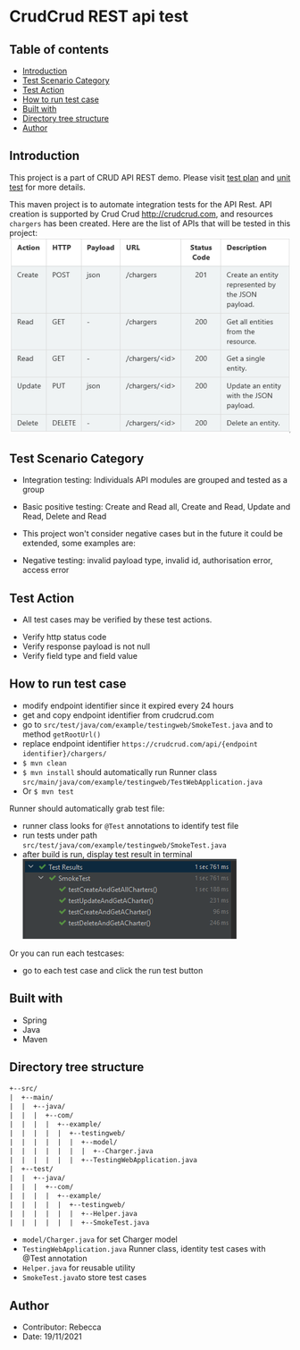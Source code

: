 # CrudCrud REST api test

## Table of contents
* [Introduction](#introduction)
* [Test Scenario Category](#test-scenario-category)
* [Test Action](#test-action)
* [How to run test case](#how-to-run-test-case)
* [Built with](#built-with)
* [Directory tree structure](#directory-tree-structure)
* [Author](#author)

## Introduction
This project is a part of CRUD API REST demo. Please visit [test plan](https://github.com/Rebe001/Testplan_CrudCrud) and [unit test](https://github.com/Rebe001/CrudCrudUnitTestPostman) for more details.

This maven project is to automate integration tests for the API Rest. API creation is supported by Crud Crud http://crudcrud.com, and resources `chargers` has been created.
Here are the list of APIs that will be tested in this project:
![Crud.png](Crud.png)

## Test Scenario Category

* Integration testing: Individuals API modules are grouped and tested as a group
* Basic positive testing: Create and Read all, Create and Read, Update and Read, Delete and Read

* This project won't consider negative cases but in the future it could be extended, some examples are:
- Negative testing: invalid payload type, invalid id, authorisation error, access error

## Test Action

* All test cases may be verified by these test actions. 
- Verify http status code
- Verify response payload is not null
- Verify field type and field value

## How to run test case
* modify endpoint identifier since it expired every 24 hours
* get and copy endpoint identifier from crudcrud.com
* go to `src/test/java/com/example/testingweb/SmokeTest.java` and to method `getRootUrl()`
* replace endpoint identifier `https://crudcrud.com/api/{endpoint identifier}/chargers/`
* `$ mvn clean`
* `$ mvn install` should automatically run Runner class `src/main/java/com/example/testingweb/TestWebApplication.java`
* Or `$ mvn test` 

Runner should automatically grab test file:
* runner class looks for `@Test` annotations to identify test file
* run tests under path `src/test/java/com/example/testingweb/SmokeTest.java`
* after build is run, display test result in terminal
![img.png](img.png)

Or you can run each testcases:
* go to each test case and click the run test button
   
## Built with
* Spring 
* Java 
* Maven

## Directory tree structure
```
+--src/
|  +--main/
|  |  +--java/
|  |  |  +--com/
|  |  |  |  +--example/
|  |  |  |  |  +--testingweb/
|  |  |  |  |  |  +--model/
|  |  |  |  |  |  |  +--Charger.java
|  |  |  |  |  |  +--TestingWebApplication.java
|  +--test/
|  |  +--java/
|  |  |  +--com/
|  |  |  |  +--example/
|  |  |  |  |  +--testingweb/
|  |  |  |  |  |  +--Helper.java
|  |  |  |  |  |  +--SmokeTest.java
``` 

* `model/Charger.java` for set Charger model
* `TestingWebApplication.java` Runner class, identity test cases with @Test annotation
* `Helper.java` for reusable utility
* `SmokeTest.java`to store test cases

## Author
* Contributor: Rebecca
* Date: 19/11/2021
